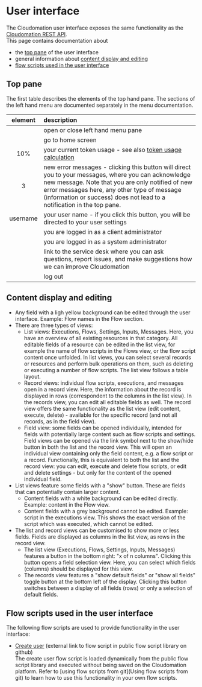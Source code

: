 # User interface

The Cloudomation user interface exposes the same functionality as the [Cloudomation REST API](/explorer).  
This page contains documentation about
- the [top pane](#toppane) of the user interface
- general information about [content display and editing](#contentdisplayandediting)
- [flow scripts used in the user interface](#flowscriptsusedintheuserinterface)

## Top pane
The first table describes the elements of the top hand pane. The sections of the left hand menu are documented separately in the menu documentation.

|element|description|
|:---:|:---|
|<i class="fa fa-fw fa-bars"></i>|open or close left hand menu pane|
|<span class="fa-stack"><i class="fa fa-stack-2x fa-cloud" style="color: #5e8ebd"></i><i class="fa fa-stack-1x fa-star fa-inverse"></i></span>| go to home screen |
|<a class="nav-link btn btn-xs btn-transparent ml-3"><i class="fa fa-fw fa-tachometer"></i><span class="ml-1" data-bind="text: capacityPercent">10</span><span class="ml-1">%</span></a>| your current token usage - see also [token usage calculation](Token+usage+calculation)|
|<a class="nav-link btn btn-xs btn-transparent ml-3"><i class="fa fa-fw fa-envelope-o"></i><span class="ml-1 badge badge-pill badge-danger" data-bind="text: openErrorMessageCounter">3</span></a>|new error messages - clicking this button will direct you to your messages, where you can acknowledge new message. Note that you are only notified of new error messages here, any other type of message (information or success) does not lead to a notification in the top pane.|  
|<a class="nav-link btn btn-xs btn-transparent ml-3"><i class="fa fa-user"></i><span class="ml-1 d-none d-sm-inline-block">username</span></a>| your user name - if you click this button, you will be directed to your user settings|  
|<span class="ml-1 text-warning"><i class="fa fa-vcard-o"></i></span>| you are logged in as a client administrator |
|<span class="ml-1 text-danger"><i class="fa fa-vcard"></i></span>| you are logged in as a system administrator |
|<i class="fa fa-fw fa-question-circle"></i>| link to the service desk where you can ask questions, report issues, and make suggestions how we can improve Cloudomation|  
|<i class="fa fa-fw fa-sign-out"></i>| log out|

## Content display and editing
- Any field with a ligh yellow background can be edited through the user interface. Example: Flow names in the Flow section.
- There are three types of views:
    - List views: Executions, Flows, Settings, Inputs, Messages. Here, you have an overview of all existing resources in that category. All editable fields of a resource can be edited in the list view, for example the name of flow scripts in the Flows view, or the flow script content once unfolded. In list views, you can select several records or resources and perform bulk operations on them, such as deleting or executing a number of flow scripts. The list view follows a table layout.
    - Record views: individual flow scripts, executions, and messages open in a record view. Here, the information about the record is displayed in rows (correspondent to the columns in the list view). In the records view, you can edit all editable fields as well. The record view offers the same functionality as the list view (edit content, execute, delete) - available for the specific record (and not all records, as in the field view).
    - Field view: some fields can be opened individually, intended for fields with potentially large content such as flow scripts and settings. Field views can be opened via the link symbol next to the show/hide button in both the list and the record view. This will open an individual view containing only the field content, e.g. a flow script or a record. Functionally, this is equivalent to both the list and the record view: you can edit, execute and delete flow scripts, or edit and delete settings - but only for the content of the opened individual field.
- List views feature some fields with a "show" button. These are fields that can potentially contain larger content.
    - Content fields with a white background can be edited directly. Example: content in the Flow view.
    - Content fields with a grey background cannot be edited. Example: script in the executions view. This shows the  exact version of the script which was executed, which cannot be edited.
- The list and record views can be customised to show more or less fields. Fields are displayed as columns in the list view, as rows in the record view.
    - The list view (Executions, Flows, Settings, Inputs, Messages) features a button in the bottom right: "x of n columns". Clicking this button opens a field selection view. Here, you can select which fields (columns) should be displayed for this view.
    - The records view features a "show default fields" or "show all fields" toggle button at the bottom left of the display. Clicking this button switches between a display of all fields (rows) or only a selection of default fields.

##  Flow scripts used in the user interface
The following flow scripts are used to provide functionality in the user interface:
- [Create user](https://github.com/starflows/library/blob/master/Create%20User.py) (external link to flow script in public flow script library on github)  
The create user flow script is loaded dynamically from the public flow script library and executed without being saved on the Cloudomation platform. Refer to [using flow scripts from git](Using flow scripts from git) to learn how to use this functionality in your own flow scripts.

